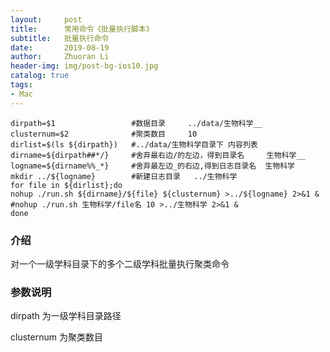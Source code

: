 ```yaml
---
layout:     post
title:      常用命令《批量执行脚本》
subtitle:   批量执行命令
date:       2019-08-19
author:     Zhuoran Li
header-img: img/post-bg-ios10.jpg
catalog: true
tags:
- Mac
---
```

```
dirpath=$1                 #数据目录     ../data/生物科学__
clusternum=$2              #聚类数目     10
dirlist=$(ls ${dirpath})   #../data/生物科学目录下 内容列表
dirname=${dirpath##*/}     #舍弃最右边/的左边，得到目录名     生物科学__
logname=${dirname%%_*}     #舍弃最左边_的右边,得到日志目录名  生物科学  
mkdir ../${logname}        #新建日志目录   ../生物科学
for file in ${dirlist};do
nohup ./run.sh ${dirname}/${file} ${clusternum} >../${logname} 2>&1 &
#nohup ./run.sh 生物科学/file名 10 >../生物科学 2>&1 &
done
```

### 介绍

对一个一级学科目录下的多个二级学科批量执行聚类命令

### 参数说明

dirpath 为一级学科目录路径

clusternum 为聚类数目
